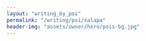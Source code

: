 ```yaml
---
layout: "writing_by_poi"
permalink: "/writing/poi/xalapa"
header-img: "assets/owner/hero/pois-bg.jpg"
---
```

